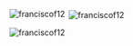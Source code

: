 <p><img align="left" src="https://github-readme-stats.vercel.app/api/top-langs?username=franciscof12&show_icons=true&locale=en&layout=compact" alt="franciscof12" /></p>

<p>&nbsp;<img align="center" src="https://github-readme-stats.vercel.app/api?username=franciscof12&show_icons=true&locale=en" alt="franciscof12" /></p>

<p><img align="center" src="https://github-readme-streak-stats.herokuapp.com/?user=franciscof12&" alt="franciscof12" /></p>
